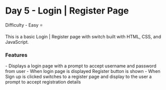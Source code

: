 <h1> Day 5 - Login | Register Page</h1>

Difficulty - Easy :star:

This is a basic Login | Register page with switch built with HTML, CSS, and JavaScript. 

<h3>Features</h3>
 - Displays a login page with a prompt to accept username and password from user
 - When login page is displayed Register button is shown
 - When Sign up is clicked switches to a register page and display to the user a prompt to accept registration details